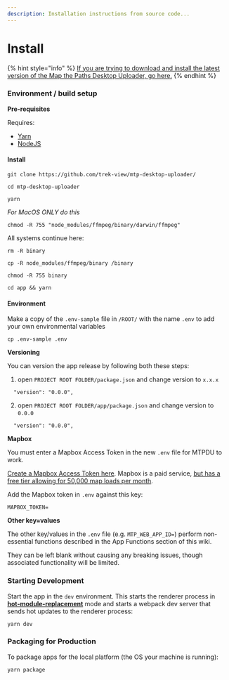 ```yaml
---
description: Installation instructions from source code...
---
```


# Install

{% hint style="info" %}
[If you are trying to download and install the latest version of the Map the Paths Desktop Uploader, go here.](http://mtp.trekview.org/uploader)
{% endhint %}

### Environment / build setup

**Pre-requisites**

Requires:

* [Yarn](https://classic.yarnpkg.com/en/)
* [NodeJS](https://nodejs.org/)

#### **Install**

```text
git clone https://github.com/trek-view/mtp-desktop-uploader/
```

```text
cd mtp-desktop-uploader
```

```text
yarn
```

_For MacOS ONLY do this_ 

```text
chmod -R 755 "node_modules/ffmpeg/binary/darwin/ffmpeg"
```

All systems continue here:

```text
rm -R binary
```

```text
cp -R node_modules/ffmpeg/binary /binary
```

```text
chmod -R 755 binary
```

```text
cd app && yarn
```

#### **Environment**

Make a copy of the `.env-sample` file in `/ROOT/` with the name `.env` to add your own environmental variables

```text
cp .env-sample .env
```

**Versioning**

You can version the app release by following both these steps:

1. open `PROJECT ROOT FOLDER/package.json` and change version to `x.x.x`

```text
  "version": "0.0.0",
```

2. open `PROJECT ROOT FOLDER/app/package.json` and change version to `0.0.0`

```text
  "version": "0.0.0",
```

**Mapbox**

You must enter a Mapbox Access Token in the new `.env` file for MTPDU to work.

[Create a Mapbox Access Token here](https://account.mapbox.com/). Mapbox is a paid service, [but has a free tier allowing for 50,000 map loads per month](https://www.mapbox.com/pricing/).

Add the Mapbox token in `.env` against this key:

```text
MAPBOX_TOKEN=
```

**Other key=values**

The other key/values in the `.env` file \(e.g. `MTP_WEB_APP_ID=`\) perform non-essential functions described in the App Functions section of this wiki.

They can be left blank without causing any breaking issues, though associated functionality will be limited.

### **Starting Development**

Start the app in the `dev` environment. This starts the renderer process in [**hot-module-replacement**](https://webpack.js.org/guides/hmr-react/) mode and starts a webpack dev server that sends hot updates to the renderer process:

```text
yarn dev
```

### **Packaging for Production**

To package apps for the local platform \(the OS your machine is running\):

```text
yarn package
```

